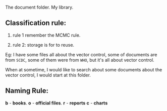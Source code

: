 The document folder. My library.

## Classification rule:

1. rule 1
remember the MCMC rule.

2. rule 2: storage is for to reuse.

Eg:
I have some files all about the vector control, some of documents are from `SCDC`, some of them were from `WHO`, but it's all about vector control.

When at sometime, I would like to search about some documents about the vector control, I would start at this folder.

## Naming Rule:

**b** - **books**.
**o** - **official files**.
**r** - **reports**
**c** - **charts**
